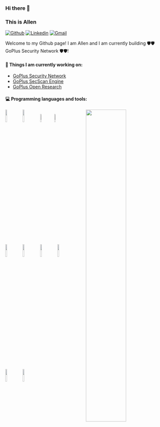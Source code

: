 ### Hi there 👋 
### This is Allen

[![Github](https://img.shields.io/badge/-Github-000?style=flat&logo=Github&logoColor=white)](https://github.com/0xbeekeeper)
[![Linkedin](https://img.shields.io/badge/-LinkedIn-blue?style=flat&logo=Linkedin&logoColor=white)](https://www.linkedin.com/in/allen-zhang-51b961237/)
[![Gmail](https://img.shields.io/badge/-Gmail-c14438?style=flat&logo=Gmail&logoColor=white)](mailto:allen@gopluslabs.io)

Welcome to my Github page! I am Allen and I am currently building 🛡️🛡️ GoPlus Security Network 🛡️🛡️!  


#### 🌱 Things I am currently working on: 
- [GoPlus Security Network](https://gopluslabs.io)
- [GoPlus SecScan Engine](https://github.com/goplus-labs/go-scan)
- [GoPlus Open Research](https://inky-punch-9d2.notion.site/GoPlus-Open-Research-8caa714861214d22bd172f62fac076b2?pvs=4)


#### :computer: Programming languages and tools: 
<p>
	<img width="50%" align="right" src="https://github-readme-stats.vercel.app/api?username=0xbeekeeper&show_icons=true&hide_border=true" />

<code><img width="10%" src="https://www.vectorlogo.zone/logos/gnu_bash/gnu_bash-ar21.svg"></code>
<code><img width="10%" src="https://www.vectorlogo.zone/logos/python/python-ar21.svg"></code>
<code><img width="8%" src="https://www.vectorlogo.zone/logos/typescriptlang/typescriptlang-ar21.svg"></code>
<code><img width="8%" src="https://www.vectorlogo.zone/logos/golang/golang-ar21.svg"></code>

<br />
<code><img width="10%" src="https://www.vectorlogo.zone/logos/pocoo_flask/pocoo_flask-ar21.svg"></code>
<code><img width="10%" src="https://www.vectorlogo.zone/logos/mysql/mysql-ar21.svg"></code>
<code><img width="10%" src="https://www.vectorlogo.zone/logos/mongodb/mongodb-ar21.svg"></code>
<code><img width="10%" src="https://www.vectorlogo.zone/logos/reactjs/reactjs-ar21.svg"></code>
<br />
<code><img width="10%" src="https://www.vectorlogo.zone/logos/apache_spark/apache_spark-ar21.svg"></code>
<code><img width="10%" src="https://www.vectorlogo.zone/logos/apache_hadoop/apache_hadoop-ar21.svg"></code>
</p>

</sub>
